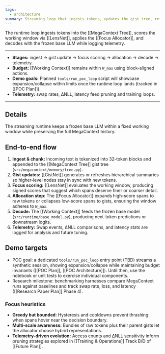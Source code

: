 ```yaml
---
tags:
  - architecture
summary: Streaming loop that ingests tokens, updates the gist tree, refocuses, and decodes with the frozen base model.
---
```

The runtime loop ingests tokens into the [[MegaContext Tree]], scores the working window via [[LensNet]], applies the [[Focus Allocator]], and decodes with the frozen base LLM while logging telemetry.

---

- **Stages:** ingest → gist update → focus scoring → allocation → decode → telemetry.
- **Budget:** [[Working Context]] remains within `W_max` using block-aligned actions.
- **Demo goals:** Planned `tools/run_poc_loop` script will showcase expansion/collapse within limits once the runtime loop lands (tracked in [[POC Plan]]).
- **Telemetry:** swap rates, ΔNLL, latency feed pruning and training loops.

---
## Details

The streaming runtime keeps a frozen base LLM within a fixed working window while preserving the full MegaContext history.

## End-to-end flow
1. **Ingest & chunk:** Incoming text is tokenized into 32-token blocks and appended to the [[MegaContext Tree]] gist tree (`src/megacontext/memory/tree.py`).
2. **Gist updates:** [[GistNet]] generates or refreshes hierarchical summaries so higher-level nodes stay in sync with new tokens.
3. **Focus scoring:** [[LensNet]] evaluates the working window, producing signed scores that suggest which spans deserve finer or coarser detail.
4. **Allocation step:** The [[Focus Allocator]] expands high-score spans to raw tokens or collapses low-score spans to gists, ensuring the window adheres to `W_max`.
5. **Decode:** The [[Working Context]] feeds the frozen base model (`src/runtime/base_model.py`), producing next-token predictions or downstream logits.
6. **Telemetry:** Swap events, ΔNLL comparisons, and latency stats are logged for analysis and future tuning.

## Demo targets
- POC goal: a dedicated `tools/run_poc_loop` entry point (TBD) streams a synthetic session, showing expansion/collapse while maintaining budget invariants ([[POC Plan]], [[POC Architecture]]). Until then, use the notebook or unit tests to exercise individual components.
- Research milestone: benchmarking harnesses compare MegaContext runs against baselines and track swap rate, loss, and latency ([[Research Paper Plan]] Phase 4).

### Focus heuristics
- **Greedy but bounded:** Hysteresis and cooldowns prevent thrashing when spans hover near the decision boundary.
- **Multi-scale awareness:** Bundles of raw tokens plus their parent gists let the allocator choose hybrid representations.
- **Telemetry-driven evolution:** Access counts and ΔNLL sensitivity inform pruning strategies explored in [[Training & Operations]] Track B/D of [[Future Plan]].
